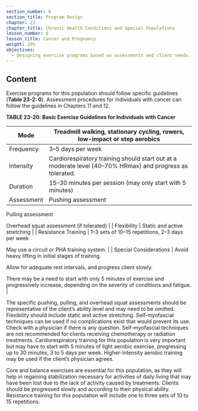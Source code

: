```yaml
---
section_number: 6
section_title: Program Design
chapter: 23
chapter_title: Chronic Health Conditions and Special Populations
lesson_number: 6
lesson_title: Cancer and Pregnancy
weight: 20%
objectives:
  - Designing exercise programs based on assessments and client needs.
---
```


## Content
Exercise programs for this population should follow specific guidelines (**Table 23-2: 0**). Assessment procedures for individuals with cancer can follow the guidelines in Chapters 11 and 12.

**TABLE 23-20: Basic Exercise Guidelines for Individuals with Cancer**

| Mode | Treadmill walking, stationary cycling, rowers, low-impact or step aerobics |
|---|---|
| Frequency | 3–5 days per week |
| Intensity | Cardiorespiratory training should start out at a moderate level (40–70% HRmax) and progress as tolerated. |
| Duration | 15–30 minutes per session (may only start with 5 minutes) |
| Assessment | Pushing assessment

Pulling assessment

Overhead squat assessment (if tolerated) |
| Flexibility | Static and active stretching |
| Resistance Training | 1–3 sets of 10–15 repetitions, 2–3 days per week

May use a circuit or PHA training system. |
| Special Considerations | Avoid heavy lifting in initial stages of training.

Allow for adequate rest intervals, and progress client slowly.

There may be a need to start with only 5 minutes of exercise and progressively increase, depending on the severity of conditions and fatigue. |

The specific pushing, pulling, and overhead squat assessments should be representative of the client’s ability level and may need to be omitted. Flexibility should include static and active stretching. Self-myofascial techniques can be used if no complications exist that would prevent its use. Check with a physician if there is any question. Self-myofascial techniques are not recommended for clients receiving chemotherapy or radiation treatments. Cardiorespiratory training for this population is very important but may have to start with 5 minutes of light aerobic exercise, progressing up to 30 minutes, 3 to 5 days per week. Higher-intensity aerobic training may be used if the client’s physician agrees.

Core and balance exercises are essential for this population, as they will help in regaining stabilization necessary for activities of daily living that may have been lost due to the lack of activity caused by treatments. Clients should be progressed slowly and according to their physical ability. Resistance training for this population will include one to three sets of 10 to 15 repetitions.